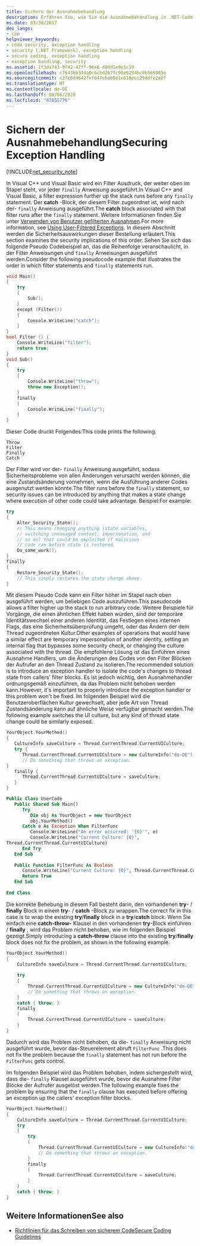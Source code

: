 ```yaml
---
title: Sichern der Ausnahmebehandlung
description: Erfahren Sie, wie Sie die Ausnahmebehandlung in .NET-Code sicher machen. Überprüfen Sie die Reihenfolge, in der Code ausgeführt wird, wenn die Anweisungen try, außer, catch und schließlich vorhanden sind.
ms.date: 03/30/2017
dev_langs:
- cpp
helpviewer_keywords:
- code security, exception handling
- security [.NET Framework], exception handling
- secure coding, exception handling
- exception handling, security
ms.assetid: 1f3da743-9742-47ff-96e6-d0dd1e9e1c19
ms.openlocfilehash: c7643bb34da0cbcbd267fc90e6294bc0b565985e
ms.sourcegitcommit: c37e8d4642fef647ebab0e1c618ecc29ddfe2a0f
ms.translationtype: MT
ms.contentlocale: de-DE
ms.lasthandoff: 08/06/2020
ms.locfileid: "87855776"
---
```

# <a name="securing-exception-handling"></a><span data-ttu-id="6c3e5-104">Sichern der Ausnahmebehandlung</span><span class="sxs-lookup"><span data-stu-id="6c3e5-104">Securing Exception Handling</span></span>

[!INCLUDE[net_security_note](../../../includes/net-security-note-md.md)]

<span data-ttu-id="6c3e5-105">In Visual C++ und Visual Basic wird ein Filter Ausdruck, der weiter oben im Stapel steht, vor jeder `finally` Anweisung ausgeführt.</span><span class="sxs-lookup"><span data-stu-id="6c3e5-105">In Visual C++ and Visual Basic, a filter expression further up the stack runs before any `finally` statement.</span></span> <span data-ttu-id="6c3e5-106">Der **catch** -Block, der diesem Filter zugeordnet ist, wird nach der- `finally` Anweisung ausgeführt.</span><span class="sxs-lookup"><span data-stu-id="6c3e5-106">The **catch** block associated with that filter runs after the `finally` statement.</span></span> <span data-ttu-id="6c3e5-107">Weitere Informationen finden Sie unter [Verwenden von Benutzer gefilterten Ausnahmen](../../standard/exceptions/using-user-filtered-exception-handlers.md).</span><span class="sxs-lookup"><span data-stu-id="6c3e5-107">For more information, see [Using User-Filtered Exceptions](../../standard/exceptions/using-user-filtered-exception-handlers.md).</span></span> <span data-ttu-id="6c3e5-108">In diesem Abschnitt werden die Sicherheitsauswirkungen dieser Bestellung erläutert.</span><span class="sxs-lookup"><span data-stu-id="6c3e5-108">This section examines the security implications of this order.</span></span> <span data-ttu-id="6c3e5-109">Sehen Sie sich das folgende Pseudo Codebeispiel an, das die Reihenfolge veranschaulicht, in der Filter Anweisungen und `finally` Anweisungen ausgeführt werden.</span><span class="sxs-lookup"><span data-stu-id="6c3e5-109">Consider the following pseudocode example that illustrates the order in which filter statements and `finally` statements run.</span></span>  
  
```cpp  
void Main()
{  
    try
    {  
        Sub();  
    }
    except (Filter())
    {  
        Console.WriteLine("catch");  
    }  
}  
bool Filter () {  
    Console.WriteLine("filter");  
    return true;  
}  
void Sub()
{  
    try
    {  
        Console.WriteLine("throw");  
        throw new Exception();  
    }
    finally
    {  
        Console.WriteLine("finally");  
    }  
}
```  
  
 <span data-ttu-id="6c3e5-110">Dieser Code druckt Folgendes:</span><span class="sxs-lookup"><span data-stu-id="6c3e5-110">This code prints the following.</span></span>  
  
```output
Throw  
Filter  
Finally  
Catch  
```  
  
 <span data-ttu-id="6c3e5-111">Der Filter wird vor der- `finally` Anweisung ausgeführt, sodass Sicherheitsprobleme von allen Änderungen verursacht werden können, die eine Zustandsänderung vornehmen, wenn die Ausführung anderer Codes ausgenutzt werden könnte.</span><span class="sxs-lookup"><span data-stu-id="6c3e5-111">The filter runs before the `finally` statement, so security issues can be introduced by anything that makes a state change where execution of other code could take advantage.</span></span> <span data-ttu-id="6c3e5-112">Beispiel:</span><span class="sxs-lookup"><span data-stu-id="6c3e5-112">For example:</span></span>  
  
```cpp  
try
{  
    Alter_Security_State();  
    // This means changing anything (state variables,  
    // switching unmanaged context, impersonation, and
    // so on) that could be exploited if malicious
    // code ran before state is restored.  
    Do_some_work();  
}
finally
{  
    Restore_Security_State();  
    // This simply restores the state change above.  
}  
```  
  
 <span data-ttu-id="6c3e5-113">Mit diesem Pseudo Code kann ein Filter höher im Stapel nach oben ausgeführt werden, um beliebigen Code auszuführen.</span><span class="sxs-lookup"><span data-stu-id="6c3e5-113">This pseudocode allows a filter higher up the stack to run arbitrary code.</span></span> <span data-ttu-id="6c3e5-114">Weitere Beispiele für Vorgänge, die einen ähnlichen Effekt haben würden, sind der temporäre Identitätswechsel einer anderen Identität, das Festlegen eines internen Flags, das eine Sicherheitsüberprüfung umgeht, oder das Ändern der dem Thread zugeordneten Kultur.</span><span class="sxs-lookup"><span data-stu-id="6c3e5-114">Other examples of operations that would have a similar effect are temporary impersonation of another identity, setting an internal flag that bypasses some security check, or changing the culture associated with the thread.</span></span> <span data-ttu-id="6c3e5-115">Die empfohlene Lösung ist das Einführen eines Ausnahme Handlers, um die Änderungen des Codes von den Filter Blöcken der Aufrufer an den Thread Zustand zu isolieren.</span><span class="sxs-lookup"><span data-stu-id="6c3e5-115">The recommended solution is to introduce an exception handler to isolate the code's changes to thread state from callers' filter blocks.</span></span> <span data-ttu-id="6c3e5-116">Es ist jedoch wichtig, den Ausnahmehandler ordnungsgemäß einzuführen, da das Problem nicht behoben werden kann.</span><span class="sxs-lookup"><span data-stu-id="6c3e5-116">However, it's important to properly introduce the exception handler or this problem won't be fixed.</span></span> <span data-ttu-id="6c3e5-117">Im folgenden Beispiel wird die Benutzeroberflächen Kultur gewechselt, aber jede Art von Thread Zustandsänderung kann auf ähnliche Weise verfügbar gemacht werden.</span><span class="sxs-lookup"><span data-stu-id="6c3e5-117">The following example switches the UI culture, but any kind of thread state change could be similarly exposed.</span></span>  
  
```cpp  
YourObject.YourMethod()  
{  
   CultureInfo saveCulture = Thread.CurrentThread.CurrentUICulture;  
   try {  
      Thread.CurrentThread.CurrentUICulture = new CultureInfo("de-DE");  
      // Do something that throws an exception.  
}  
   finally {  
      Thread.CurrentThread.CurrentUICulture = saveCulture;  
   }  
}  
```  
  
```vb  
Public Class UserCode  
   Public Shared Sub Main()  
      Try  
         Dim obj As YourObject = new YourObject  
         obj.YourMethod()  
      Catch e As Exception When FilterFunc  
         Console.WriteLine("An error occurred: '{0}'", e)  
         Console.WriteLine("Current Culture: {0}",
Thread.CurrentThread.CurrentUICulture)  
      End Try  
   End Sub  
  
   Public Function FilterFunc As Boolean  
      Console.WriteLine("Current Culture: {0}", Thread.CurrentThread.CurrentUICulture)  
      Return True  
   End Sub  
  
End Class  
```  
  
 <span data-ttu-id="6c3e5-118">Die korrekte Behebung in diesem Fall besteht darin, den vorhandenen **try**- / **finally** Block in einem **try**- / **catch** -Block zu wrappen.</span><span class="sxs-lookup"><span data-stu-id="6c3e5-118">The correct fix in this case is to wrap the existing **try**/**finally** block in a **try**/**catch** block.</span></span> <span data-ttu-id="6c3e5-119">Wenn Sie einfach eine **catch-throw-** Klausel in den vorhandenen **try**-Block einführen / **finally** , wird das Problem nicht behoben, wie im folgenden Beispiel gezeigt.</span><span class="sxs-lookup"><span data-stu-id="6c3e5-119">Simply introducing a **catch-throw** clause into the existing **try**/**finally** block does not fix the problem, as shown in the following example.</span></span>  
  
```cpp  
YourObject.YourMethod()  
{  
    CultureInfo saveCulture = Thread.CurrentThread.CurrentUICulture;  
  
    try
    {  
        Thread.CurrentThread.CurrentUICulture = new CultureInfo("de-DE");  
        // Do something that throws an exception.  
    }  
    catch { throw; }  
    finally
    {  
        Thread.CurrentThread.CurrentUICulture = saveCulture;  
    }  
}  
```  
  
 <span data-ttu-id="6c3e5-120">Dadurch wird das Problem nicht behoben, da die- `finally` Anweisung nicht ausgeführt wurde, bevor das-Steuerelement abruft `FilterFunc` .</span><span class="sxs-lookup"><span data-stu-id="6c3e5-120">This does not fix the problem because the `finally` statement has not run before the `FilterFunc` gets control.</span></span>  
  
 <span data-ttu-id="6c3e5-121">Im folgenden Beispiel wird das Problem behoben, indem sichergestellt wird, dass die- `finally` Klausel ausgeführt wurde, bevor die Ausnahme Filter Blöcke der Aufrufer ausgelöst werden.</span><span class="sxs-lookup"><span data-stu-id="6c3e5-121">The following example fixes the problem by ensuring that the `finally` clause has executed before offering an exception up the callers' exception filter blocks.</span></span>  
  
```cpp  
YourObject.YourMethod()  
{  
    CultureInfo saveCulture = Thread.CurrentThread.CurrentUICulture;  
    try
    {  
        try
        {  
            Thread.CurrentThread.CurrentUICulture = new CultureInfo("de-DE");  
            // Do something that throws an exception.  
        }  
        finally
        {  
            Thread.CurrentThread.CurrentUICulture = saveCulture;  
        }  
    }  
    catch { throw; }  
}  
```  
  
## <a name="see-also"></a><span data-ttu-id="6c3e5-122">Weitere Informationen</span><span class="sxs-lookup"><span data-stu-id="6c3e5-122">See also</span></span>

- [<span data-ttu-id="6c3e5-123">Richtlinien für das Schreiben von sicherem Code</span><span class="sxs-lookup"><span data-stu-id="6c3e5-123">Secure Coding Guidelines</span></span>](../../standard/security/secure-coding-guidelines.md)
